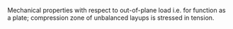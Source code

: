 Mechanical properties with respect to out-of-plane load i.e. for function as a plate; compression zone of unbalanced layups is stressed in tension.
